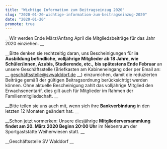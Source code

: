 ```yaml
---
title: "Wichtige Information zum Beitragseinzug 2020"
slug: "2020-01-20-wichtige-information-zum-beitragseinzug-2020"
date: "2020-01-20"
promote: true
---
```

 __Wir werden Ende März/Anfang April die Mitgliedsbeiträge für das Jahr 2020 einziehen. __


 __Bitte denken sie rechtzeitig daran, uns Bescheinigungen für **in Ausbildung befindliche, volljährige Mitglieder ab 18 Jahre, wie Schüler/innen, Azubis, Studierende, etc.,** **bis spätestens Ende Februar** an unsere Geschäftsstelle (Briefkasten am Kabineneingang oder per Email an: __ geschäftsstelle@svwalddorf.de __) einzureichen, damit die reduzierten Beiträge gemäß der gültigen Beitragsordnung berücksichtigt werden können. Ohne aktuelle Bescheinigung zahlt das volljährige Mitglied den Erwachsenentarif, dies gilt auch für Mitglieder im Rahmen der Familienmitgliedschaft. __


 __Bitte teilen sie uns auch mit, wenn sich ihre **Bankverbindung** in den letzten 12 Monaten geändert hat. __


 __Schon jetzt vormerken: Unsere diesjährige **Mitgliederversammlung findet am 20. März 2020 Beginn 20:00 Uhr** im Nebenraum der Sportgaststätte Weiherwiesen statt. __


 __Geschäftsstelle SV Walddorf __
